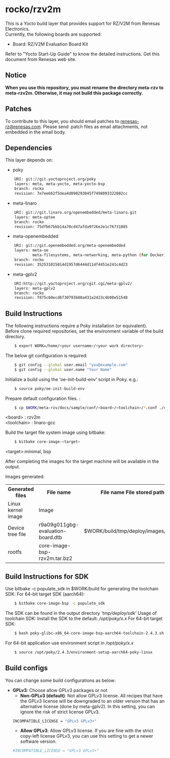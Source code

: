 # **rocko/rzv2m**  

This is a Yocto build layer that provides support for RZ/V2M from Renesas Electronics.  
Currently, the following boards are supported:  
- Board: RZ/V2M Evaluation Board Kit  

Refer to "Yocto Start-Up Guide" to know the detailed instructions. Get this document from Renesas web site.  

## Notice
**When you use this repository, you must rename the directory meta-rzv to meta-rzv2m. Otherwise, it may not build this package correctly.** 

## Patches
To contribute to this layer, you should email patches to renesas-rz@renesas.com. Please send .patch files as email attachments, not embedded in the email body.  

## Dependencies
This layer depends on:

- poky  
```bash
    URI: git://git.yoctoproject.org/poky
    layers: meta, meta-yocto, meta-yocto-bsp
    branch: rocko
    revision: 7e7ee662f5dea4d090293045f7498093322802cc
```
- meta-linaro  
```bash
    URI: git://git.linaro.org/openembedded/meta-linaro.git
    layers: meta-optee
    branch: rocko
    revision: 75dfb67bbb14a70cd47afda9726e2e1c76731885
```
- meta-openembedded  
```bash
    URI: git://git.openembedded.org/meta-openembedded
    layers: meta-oe
            meta-filesystems, meta-networking, meta-python (for Docker)
    branch: rocko
    revision: 352531015014d1957d6444d114f4451e241c4d23
```

- meta-gplv2
```bash
    URI:http://git.yoctoproject.org/cgit.cgi/meta-gplv2/
    layers: meta-gplv2
    branch: rocko
    revision: f875c60ecd6f30793b80a431a2423c4b98e51548
```

## Build Instructions
The following instructions require a Poky installation (or equivalent).  
Before clone required repositories, set the environment variable of the build directory.  
```bash
    $ export WORK=/home/<your username>/<your work directory>
```

The below git configuration is required:  
```bash
    $ git config --global user.email "you@example.com"
    $ git config --global user.name "Your Name"
```

Initialize a build using the 'oe-init-build-env' script in Poky. e.g.:  
```bash
    $ source poky/oe-init-build-env
```

Prepare default configuration files. :  
```bash
    $ cp $WORK/meta-rzv/docs/sample/conf/<board>/<toolchain>/*.conf ./conf/
```
\<board\> : rzv2m  
\<toolchain\> : linaro-gcc <br>

Build the target file system image using bitbake:
```bash
    $ bitbake core-image-<target>
```
\<target\>:minimal, bsp

After completing the images for the target machine will be available in the output.  

Images generated:
<table>
    <tr>
        <th>Generated files</th>
        <th>File name</th>
        <th>File name File stored path</th>
    </tr>
    <tr>
        <td>Linux kernel image</td>
        <td>Image</td>
        <td rowspan="3">$WORK/build/tmp/deploy/images/rzv2m</td>
    </tr>
    <tr>
        <td>Device tree file</td>
        <td>r9a09g011gbg-evaluation-board.dtb</td>
    </tr>
    <tr>
        <td>rootfs</td>
        <td>core-image-bsp-rzv2m.tar.bz2</td>
    </tr>
</table>

## Build Instructions for SDK

Use bitbake -c populate_sdk in $WORK/build for generating the toolchain SDK:
For 64-bit target SDK (aarch64):
```bash
    $ bitbake core-image-bsp -c populate_sdk
```
The SDK can be found in the output directory _'tmp/deploy/sdk'_
Usage of toolchain SDK: Install the SDK to the default: _/opt/poky/x.x_
For 64-bit target SDK:
```bash
    $ bash poky-glibc-x86_64-core-image-bsp-aarch64-toolchain-2.4.3.sh
```
For 64-bit application use environment script in _/opt/poky/x.x_
```bash
    $ source /opt/poky/2.4.3/environment-setup-aarch64-poky-linux
```

## Build configs
You can change some build configurations as below:  
- **GPLv3**: Choose allow GPLv3 packages or not
    - **Non-GPLv3 (default)**: Not allow GPLv3 license. All recipes that have the GPLv3 license will be downgraded to an older version that has an alternative license (done by meta-gplv2). In this setting, you can ignore the risk of strict license GPLv3.  
    ```bash
    INCOMPATIBLE_LICENSE = "GPLv3 GPLv3+"
    ```
    - **Allow GPLv3**: Allow GPLv3 license. If you are fine with the strict copy-left license GPLv3, you can use this setting to get a newer software version.   
    ```bash
    #INCOMPATIBLE_LICENSE = "GPLv3 GPLv3+"
    ```
